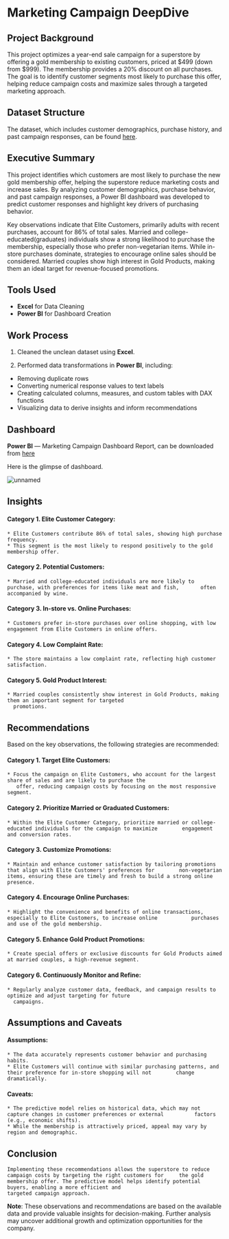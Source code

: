 # Marketing Campaign DeepDive

## Project Background
This project optimizes a year-end sale campaign for a superstore by offering a gold membership to existing customers, priced at $499 (down from $999). The membership provides a 20% discount on all purchases. The goal is to identify customer segments most likely to purchase this offer, helping reduce campaign costs and maximize sales through a targeted marketing approach.

## Dataset Structure

The dataset, which includes customer demographics, purchase history, and past campaign responses, can be found [here](https://github.com/sidd3003/Marketing--Campaign--DeepDive/blob/main/superstore_data.csv).

## Executive Summary
This project identifies which customers are most likely to purchase the new gold membership offer, helping the superstore reduce marketing costs and increase sales. By analyzing customer demographics, purchase behavior, and past campaign responses, a Power BI dashboard was developed to predict customer responses and highlight key drivers of purchasing behavior.

Key observations indicate that Elite Customers, primarily adults with recent purchases, account for 86% of total sales. Married and college-educated(graduates) individuals show a strong likelihood to purchase the membership, especially those who prefer non-vegetarian items. While in-store purchases dominate, strategies to encourage online sales should be considered. Married couples show high interest in Gold Products, making them an ideal target for revenue-focused promotions.

## Tools Used
* **Excel** for Data Cleaning
* **Power BI** for Dashboard Creation

## Work Process

1. Cleaned the unclean dataset using **Excel**. 

2. Performed data transformations in **Power BI**, including:
  * Removing duplicate rows
  * Converting numerical response values to text labels
  * Creating calculated columns, measures, and custom tables with DAX functions
  * Visualizing data to derive insights and inform recommendations
  
## Dashboard

**Power BI** — Marketing Campaign Dashboard Report, can be downloaded from [here](https://github.com/sidd3003/Marketing--Campaign--DeepDive/blob/main/Superstore%20Marketing%20Campaign.pbix)

Here is the glimpse of dashboard.

![unnamed](https://github.com/nikitaprasad21/Marketing-Campaign-Dashboard/assets/84131752/1e55e4ff-8aab-4516-904a-794e6bd7936b)

## Insights
#### Category 1. Elite Customer Category:
    * Elite Customers contribute 86% of total sales, showing high purchase frequency.
    * This segment is the most likely to respond positively to the gold membership offer.
#### Category 2. Potential Customers:
    * Married and college-educated individuals are more likely to purchase, with preferences for items like meat and fish,       often accompanied by wine.
#### Category 3. In-store vs. Online Purchases:
    * Customers prefer in-store purchases over online shopping, with low engagement from Elite Customers in online offers.
#### Category 4. Low Complaint Rate:
    * The store maintains a low complaint rate, reflecting high customer satisfaction.
#### Category 5. Gold Product Interest:
    * Married couples consistently show interest in Gold Products, making them an important segment for targeted         
      promotions.
  
## Recommendations
Based on the key observations, the following strategies are recommended:

#### Category 1. Target Elite Customers:
    * Focus the campaign on Elite Customers, who account for the largest share of sales and are likely to purchase the     
       offer, reducing campaign costs by focusing on the most responsive segment.
#### Category 2. Prioritize Married or Graduated Customers:
    * Within the Elite Customer Category, prioritize married or college-educated individuals for the campaign to maximize        engagement and conversion rates.
#### Category 3. Customize Promotions:
    * Maintain and enhance customer satisfaction by tailoring promotions that align with Elite Customers' preferences for        non-vegetarian items, ensuring these are timely and fresh to build a strong online presence.
#### Category 4. Encourage Online Purchases:
    * Highlight the convenience and benefits of online transactions, especially to Elite Customers, to increase online           purchases and use of the gold membership.
#### Category 5. Enhance Gold Product Promotions:
    * Create special offers or exclusive discounts for Gold Products aimed at married couples, a high-revenue segment.
#### Category 6. Continuously Monitor and Refine:
    * Regularly analyze customer data, feedback, and campaign results to optimize and adjust targeting for future       
      campaigns.
      
## Assumptions and Caveats
#### Assumptions:
    * The data accurately represents customer behavior and purchasing habits.
    * Elite Customers will continue with similar purchasing patterns, and their preference for in-store shopping will not        change dramatically.
#### Caveats:
    * The predictive model relies on historical data, which may not capture changes in customer preferences or external          factors (e.g., economic shifts).
    * While the membership is attractively priced, appeal may vary by region and demographic.

## Conclusion
    Implementing these recommendations allows the superstore to reduce campaign costs by targeting the right customers for     the gold membership offer. The predictive model helps identify potential buyers, enabling a more efficient and     
    targeted campaign approach.

**Note**: These observations and recommendations are based on the available data and provide valuable insights for decision-making. Further analysis may uncover additional growth and optimization opportunities for the company.
